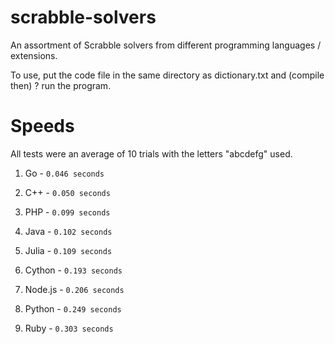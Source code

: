 # scrabble-solvers
An assortment of Scrabble solvers from different programming languages / extensions.

To use, put the code file in the same directory as dictionary.txt and (compile then) ? run the program.

# Speeds
All tests were an average of 10 trials with the letters "abcdefg" used.

1. Go - `0.046 seconds`

2. C++ - `0.050 seconds`
  
3. PHP - `0.099 seconds`
  
4. Java - `0.102 seconds`

5. Julia - `0.109 seconds`

5. Cython - `0.193 seconds`

6. Node.js - `0.206 seconds`

7. Python - `0.249 seconds`

8. Ruby - `0.303 seconds`






